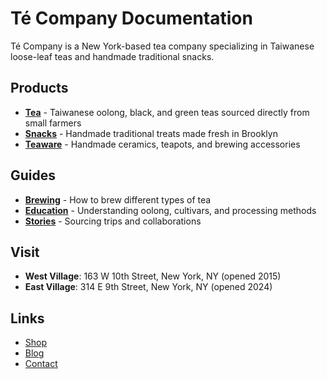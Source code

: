 # Té Company Documentation

Té Company is a New York-based tea company specializing in Taiwanese loose-leaf teas and handmade traditional snacks.

## Products

- **[Tea](tea.md)** - Taiwanese oolong, black, and green teas sourced directly from small farmers
- **[Snacks](snacks.md)** - Handmade traditional treats made fresh in Brooklyn
- **[Teaware](teaware.md)** - Handmade ceramics, teapots, and brewing accessories

## Guides

- **[Brewing](brewing.md)** - How to brew different types of tea
- **[Education](education.md)** - Understanding oolong, cultivars, and processing methods
- **[Stories](stories.md)** - Sourcing trips and collaborations

## Visit

- **West Village**: 163 W 10th Street, New York, NY (opened 2015)
- **East Village**: 314 E 9th Street, New York, NY (opened 2024)

## Links

- [Shop](https://tecompanytea.com)
- [Blog](https://tecompanytea.com/blogs/tea-atelier)
- [Contact](https://tecompanytea.com/pages/contact)